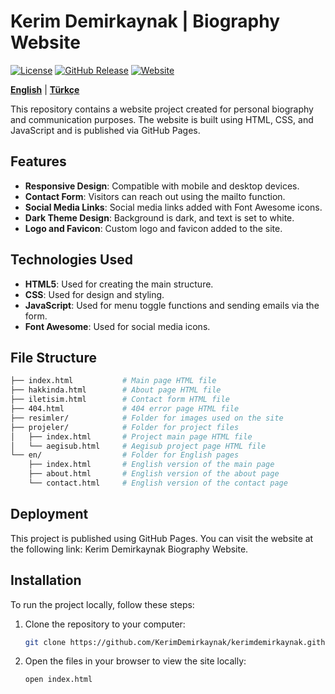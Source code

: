 # Kerim Demirkaynak | Biography Website    

[![License](https://img.shields.io/badge/License-MIT-blue.svg?color=97CA01&logoColor=blue&style=for-the-badge)](https://opensource.org/license/mit/)
[![GitHub Release](https://img.shields.io/github/v/release/KerimDemirkaynak/kerimdemirkaynak.github.io?style=for-the-badge&color=8DDFCB&label=Release)](https://github.com/KerimDemirkaynak/kerimdemirkaynak.github.io/releases)
[![Website](https://img.shields.io/badge/Website-kerimdemirkaynak.github.io-00215E?style=for-the-badge)](https://kerimdemirkaynak.github.io)

[**English**](en/README.en.md) | [**Türkçe**](https://github.com/KerimDemirkaynak/kerimdemirkaynak.github.io/blob/main/README.md)

This repository contains a website project created for personal biography and communication purposes. The website is built using HTML, CSS, and JavaScript and is published via GitHub Pages.

## Features

- **Responsive Design**: Compatible with mobile and desktop devices.
- **Contact Form**: Visitors can reach out using the mailto function.
- **Social Media Links**: Social media links added with Font Awesome icons.
- **Dark Theme Design**: Background is dark, and text is set to white.
- **Logo and Favicon**: Custom logo and favicon added to the site.

## Technologies Used

- **HTML5**: Used for creating the main structure.
- **CSS**: Used for design and styling.
- **JavaScript**: Used for menu toggle functions and sending emails via the form.
- **Font Awesome**: Used for social media icons.

## File Structure

```bash
├── index.html           # Main page HTML file
├── hakkinda.html        # About page HTML file
├── iletisim.html        # Contact form HTML file
├── 404.html             # 404 error page HTML file
├── resimler/            # Folder for images used on the site
├── projeler/            # Folder for project files
│   ├── index.html       # Project main page HTML file
│   └── aegisub.html     # Aegisub project page HTML file
└── en/                  # Folder for English pages
    ├── index.html       # English version of the main page
    ├── about.html       # English version of the about page
    └── contact.html     # English version of the contact page
 ```

## Deployment

This project is published using GitHub Pages. You can visit the website at the following link: Kerim Demirkaynak Biography Website.

## Installation

To run the project locally, follow these steps:

1. Clone the repository to your computer:
   ```bash
   git clone https://github.com/KerimDemirkaynak/kerimdemirkaynak.github.io.git
   ```


2. Open the files in your browser to view the site locally:

   ```bash
   open index.html
   ```
